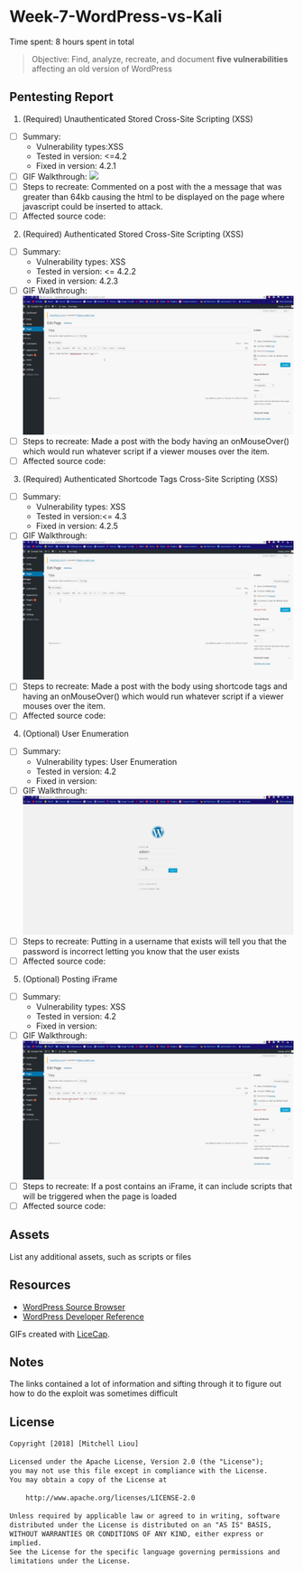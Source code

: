 # Week-7-WordPress-vs-Kali

Time spent: 8 hours spent in total

> Objective: Find, analyze, recreate, and document **five vulnerabilities** affecting an old version of WordPress

## Pentesting Report

1. (Required) Unauthenticated Stored Cross-Site Scripting (XSS)
  - [ ] Summary: 
    - Vulnerability types:XSS
    - Tested in version: <=4.2
    - Fixed in version: 4.2.1
  - [ ] GIF Walkthrough: 
    ![](Comment.gif)
  - [ ] Steps to recreate: Commented on a post with the a message that was greater than 64kb causing the html to be displayed on the page where javascript could be inserted to attack.
  - [ ] Affected source code:
2. (Required) Authenticated Stored Cross-Site Scripting (XSS)
  - [ ] Summary: 
    - Vulnerability types: XSS
    - Tested in version: <= 4.2.2
    - Fixed in version: 4.2.3
  - [ ] GIF Walkthrough:
    ![](OnMouseOver.gif) 
  - [ ] Steps to recreate: Made a post with the body having an onMouseOver() which would run whatever script if a viewer mouses over the item.
  - [ ] Affected source code:
3. (Required) Authenticated Shortcode Tags Cross-Site Scripting (XSS)
  - [ ] Summary: 
    - Vulnerability types: XSS
    - Tested in version:<= 4.3
    - Fixed in version: 4.2.5
  - [ ] GIF Walkthrough: 
    ![](shortcodeTag.gif) 
  - [ ] Steps to recreate: Made a post with the body using shortcode tags and having an onMouseOver() which would run whatever script if a viewer mouses over the item.
  - [ ] Affected source code:
4. (Optional) User Enumeration
  - [ ] Summary: 
    - Vulnerability types: User Enumeration
    - Tested in version: 4.2
    - Fixed in version: 
  - [ ] GIF Walkthrough: 
    ![](userEnumeration.gif)
  - [ ] Steps to recreate: Putting in a username that exists will tell you that the password is incorrect letting you know that the user exists
  - [ ] Affected source code:
5. (Optional) Posting iFrame
  - [ ] Summary: 
    - Vulnerability types: XSS
    - Tested in version: 4.2
    - Fixed in version: 
  - [ ] GIF Walkthrough: 
    ![](iFrame.gif)
  - [ ] Steps to recreate: If a post contains an iFrame, it can include scripts that will be triggered when the page is loaded
  - [ ] Affected source code:

## Assets

List any additional assets, such as scripts or files

## Resources

- [WordPress Source Browser](https://core.trac.wordpress.org/browser/)
- [WordPress Developer Reference](https://developer.wordpress.org/reference/)

GIFs created with [LiceCap](http://www.cockos.com/licecap/).

## Notes

The links contained a lot of information and sifting through it to figure out how to do the exploit was sometimes difficult

## License

    Copyright [2018] [Mitchell Liou]

    Licensed under the Apache License, Version 2.0 (the "License");
    you may not use this file except in compliance with the License.
    You may obtain a copy of the License at

        http://www.apache.org/licenses/LICENSE-2.0

    Unless required by applicable law or agreed to in writing, software
    distributed under the License is distributed on an "AS IS" BASIS,
    WITHOUT WARRANTIES OR CONDITIONS OF ANY KIND, either express or implied.
    See the License for the specific language governing permissions and
    limitations under the License.
